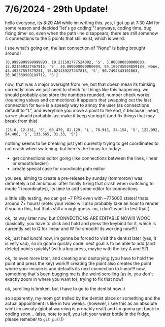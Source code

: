 # 7/6/2024 - 29th Update!

hello everyone, its 8:20 AM while im writing this. yes, i got up at 7:30 AM for some reason and decided "let's go coding!"! anyways, coding time. bug fixing time! so, even when the path line disappears, there are still somehow 4 connections to the 5 points that still exist, which is weird.

i see what's going on, the last connection of "None" is being brought around!

```
[0.9999999999999993, 10.231501777524002, 'S', 5.000000000000003, 15.021459227467815, 'S', 30.000000000000004, 54.199745804859184, None, 43.49337557579251, 15.021459227467815, 'S', 90.7494543101063, 26.062369909189712, 'S']
```

now, that was a major oversight from me, but that doesn mean its thinking correctly! now we just need to check for things like this happening. we should probably also store the numbers rounded. number check works! (rounding values and connections) it appears that swapping out the last connection for `None` is a speedy way to annoy the user (as connections default to "L", and everytime you move a point to the end, it because linear), so we should probably just make it keep storing it (and fix things that may break from this)

```
[25.0, 12.331, 'S', 60.479, 81.129, 'L', 78.913, 34.154, 'S', 122.992, 54.406, 'S', 133.665, 31.33, 'S']
```

nothing seems to be breaking just yet! currently trying to get coordinates to not crash when switching, but here's the focus for today:
- get connections editor going (like connections between the lines, linear or smooth/bezier)
- create special case for coordinate path editor

you see, aiming to create a pre-release by sunday (tommorow) was definetely a bit ambitious. after finally fixing that crash when switching to mode 1 (coordinates), its time to add some editor for connections

a little silly testing, we can get ~7 FPS even with ~775000 states! thats around 7+ hours! (note: your video will also probably take an hour to render if you do this, but thats still a rough guess. no, i don't want to test that.)

ok, its way later now, but CONNECTIONS ARE EDITABLE NOW!!! WOOO (basically, you have to click and hold and press the keybind for it, which is currently set to Q for linear and W for smooth! its working now!!!)

ok, just had lunch! now, im gonna be forced to visit the dentist later (yes, it is very sad), so im gonna quickly code. next goal is to be able to add (and delete) points quickly! (with a key press, maybe with the key A and S?)

ok, its even more later, and creating and destorying (you have to hold the point and press the key) work!!! creating the point also creates the point where your mouse is and defaults its next connection to linear!!! now, something that's been bugging me is the weird scrolling (as in, you don't exactly zoom in where you want to), trying to fix that now!

ok, scrolling is broken, but i have to go to the dentist now :/

so apparently, my mom got trolled by the dentist place or something and the actual appointment is like in two weeks. (however, i see this as an absolute win!) im sweaty (global warming is probably real!) and im gonna get back to coding soon... (also, note to self, you left your water bottle in the fridge, please remeber to `git pull`!)